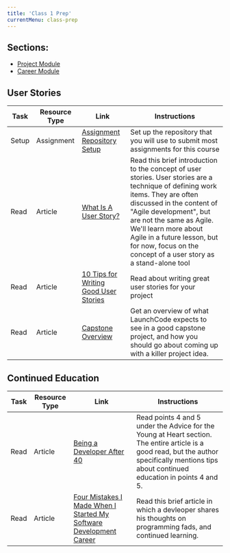 ```yaml
---
title: 'Class 1 Prep'
currentMenu: class-prep
---
```

## Sections:

- [Project Module](#user-stories)
- [Career Module](#continued-education)

## User Stories

Task | Resource Type | Link | Instructions
|----|---------------|------|-------------|
Setup | Assignment | [Assignment Repository Setup](../../assignments/setup/) | Set up the repository that you will use to submit most assignments for this course
Read | Article | [What Is A User Story?](https://www.leadingagile.com/2012/07/user-story/) | Read this brief introduction to the concept of user stories. User stories are a technique of defining work items. They are often discussed in the content of "Agile development", but are not the same as Agile. We'll learn more about Agile in a future lesson, but for now, focus on the concept of a user story as a stand-alone tool
Read | Article | [10 Tips for Writing Good User Stories](http://www.romanpichler.com/blog/10-tips-writing-good-user-stories/) | Read about writing great user stories for your project
Read | Article | [Capstone Overview](../../articles/capstone-overview/) | Get an overview of what LaunchCode expects to see in a good capstone project, and how you should go about coming up with a killer project idea.

## Continued Education

Task | Resource Type | Link | Instructions
|----|---------------|------|-------------|
Read | Article | [Being a Developer After 40](https://medium.freecodecamp.org/being-a-developer-after-40-3c5dd112210c) | Read points 4 and 5 under the Advice for the Young at Heart section. The entire article is a good read, but the author specifically mentions tips about continued education in points 4 and 5.
Read | Article | [Four Mistakes I Made When I Started My Software Development Career](https://simpleprogrammer.com/2013/08/19/software-development-career/) | Read this brief article in which a devleoper shares his thoughts on programming fads, and continued learning.